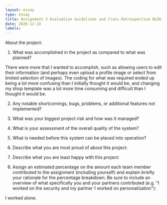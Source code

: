 ```yaml
---
layout: essay
type: essay
title: Assignment 3 Evaluation Guidelines and Class Retrospective BLOG
date: 2020-12-18
labels:
---
```


About the project:

1. What was accomplished in the project as compared to what was planned?

There were more that I wanted to accomplish, such as allowing users to edit their information (and perhaps even upload a profile image or select from limited selection of images). The coding for what was required ended up being a lot more confusing than I initially thought it would be, and changing my shop template was a lot more time consuming and difficult than I thought it would be.

2. Any notable shortcomings, bugs, problems, or additional features not implemented?


3. What was your biggest project risk and how was it managed?

 

4. What is your assessment of the overall quality of the system?

 

5. What is needed before this system can be placed into operation?

 

6. Describe what you are most proud of about this project:

 

7. Describe what you are least happy with this project:

 

8. Assign an estimated percentage on the amount each team member contributed to the assignment (including yourself) and explain briefly your rationale for the percentage breakdown. Be sure to include an overview of what specifically you and your partners contributed (e.g. "I worked on the security and my partner 1 worked on personalization"):

I worked alone.
